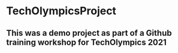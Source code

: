 # TechOlympicsProject
## This was a demo project as part of a Github training workshop for TechOlympics 2021
